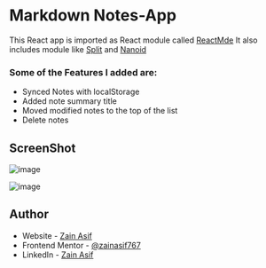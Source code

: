 # Markdown Notes-App

This React app is imported as React module called [ReactMde](https://www.npmjs.com/package/react-mde)
It also includes module like [Split](https://www.npmjs.com/package/react-split-pane) and [Nanoid](https://www.npmjs.com/package/nanoid) 

### Some of the Features I added are: 

- Synced Notes with localStorage
- Added note summary title
- Moved modified notes to the top of the list
- Delete notes

## ScreenShot

![image](https://user-images.githubusercontent.com/98703238/211536468-4530e52b-5e7a-43b6-819c-c1ce8552d7fb.png)

![image](https://user-images.githubusercontent.com/98703238/211536420-dec6c144-a61e-4bb1-8962-14e247d45dd8.png)

## Author

- Website - [Zain Asif](www.github.com/zainasif767)
- Frontend Mentor - [@zainasif767](https://www.frontendmentor.io/profile/ZainAsif767)
- LinkedIn - [Zain Asif](https://www.linkedin.com/in/zain-asif-614337233)

